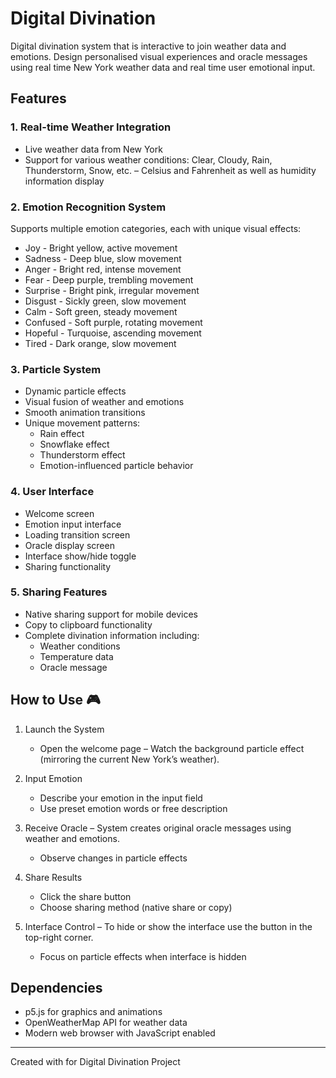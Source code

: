 # Digital Divination

Digital divination system that is interactive to join weather data and emotions. Design personalised visual experiences and oracle messages using real time New York weather data and real time user emotional input.

## Features 

### 1. Real-time Weather Integration
- Live weather data from New York
- Support for various weather conditions: Clear, Cloudy, Rain, Thunderstorm, Snow, etc.
– Celsius and Fahrenheit as well as humidity information display

### 2. Emotion Recognition System
Supports multiple emotion categories, each with unique visual effects:
- Joy - Bright yellow, active movement
- Sadness - Deep blue, slow movement
- Anger - Bright red, intense movement
- Fear - Deep purple, trembling movement
- Surprise - Bright pink, irregular movement
- Disgust - Sickly green, slow movement
- Calm - Soft green, steady movement
- Confused - Soft purple, rotating movement
- Hopeful - Turquoise, ascending movement
- Tired - Dark orange, slow movement

### 3. Particle System
- Dynamic particle effects
- Visual fusion of weather and emotions
- Smooth animation transitions
- Unique movement patterns:
  - Rain effect
  - Snowflake effect
  - Thunderstorm effect
  - Emotion-influenced particle behavior

### 4. User Interface
- Welcome screen
- Emotion input interface
- Loading transition screen
- Oracle display screen
- Interface show/hide toggle
- Sharing functionality

### 5. Sharing Features
- Native sharing support for mobile devices
- Copy to clipboard functionality
- Complete divination information including:
  - Weather conditions
  - Temperature data
  - Oracle message

## How to Use 🎮

1. Launch the System
   - Open the welcome page
   – Watch the background particle effect (mirroring the current New York’s weather).

2. Input Emotion
   - Describe your emotion in the input field
   - Use preset emotion words or free description

3. Receive Oracle
   – System creates original oracle messages using weather and emotions.
   - Observe changes in particle effects

4. Share Results
   - Click the share button
   - Choose sharing method (native share or copy)

5. Interface Control
   – To hide or show the interface use the button in the top-right corner.
   - Focus on particle effects when interface is hidden

## Dependencies 

- p5.js for graphics and animations
- OpenWeatherMap API for weather data
- Modern web browser with JavaScript enabled

---

Created with for Digital Divination Project